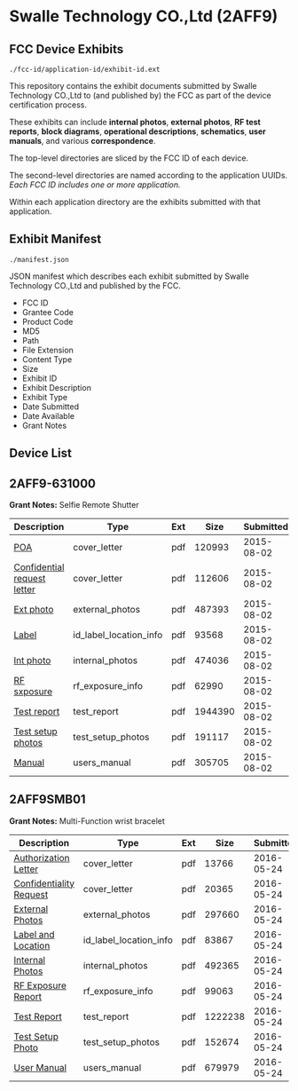 # Swalle Technology CO.,Ltd (2AFF9)
## FCC Device Exhibits

```
./fcc-id/application-id/exhibit-id.ext
```

This repository contains the exhibit documents submitted by Swalle Technology CO.,Ltd to (and published by) the FCC as part of the device certification process.

These exhibits can include **internal photos**, **external photos**, **RF test reports**, **block diagrams**, **operational descriptions**, **schematics**, **user manuals**, and various **correspondence**.

The top-level directories are sliced by the FCC ID of each device.

The second-level directories are named according to the application UUIDs. *Each FCC ID includes one or more application.*

Within each application directory are the exhibits submitted with that application. 

## Exhibit Manifest

```
./manifest.json
```

JSON manifest which describes each exhibit submitted by Swalle Technology CO.,Ltd and published by the FCC.

- FCC ID
- Grantee Code
- Product Code
- MD5
- Path
- File Extension
- Content Type
- Size
- Exhibit ID
- Exhibit Description
- Exhibit Type
- Date Submitted
- Date Available
- Grant Notes

## Device List
## 2AFF9-631000
**Grant Notes:** Selfie Remote Shutter

| Description | Type | Ext | Size | Submitted | Available |
| ----------- | ---- | --- | ---- | --------- | --------- |
| [POA](2AFF9-631000/46bcd1761860e42e5a7af44cf948f4f1/2700989.pdf) | cover_letter | pdf | 120993 | 2015-08-02 | 2015-08-02 |
| [Confidential request letter](2AFF9-631000/46bcd1761860e42e5a7af44cf948f4f1/2700990.pdf) | cover_letter | pdf | 112606 | 2015-08-02 | 2015-08-02 |
| [Ext photo](2AFF9-631000/46bcd1761860e42e5a7af44cf948f4f1/2700994.pdf) | external_photos | pdf | 487393 | 2015-08-02 | 2015-08-02 |
| [Label](2AFF9-631000/46bcd1761860e42e5a7af44cf948f4f1/2700996.pdf) | id_label_location_info | pdf | 93568 | 2015-08-02 | 2015-08-02 |
| [Int photo](2AFF9-631000/46bcd1761860e42e5a7af44cf948f4f1/2700995.pdf) | internal_photos | pdf | 474036 | 2015-08-02 | 2015-08-02 |
| [RF sxposure](2AFF9-631000/46bcd1761860e42e5a7af44cf948f4f1/2700991.pdf) | rf_exposure_info | pdf | 62990 | 2015-08-02 | 2015-08-02 |
| [Test report](2AFF9-631000/46bcd1761860e42e5a7af44cf948f4f1/2700993.pdf) | test_report | pdf | 1944390 | 2015-08-02 | 2015-08-02 |
| [Test setup photos](2AFF9-631000/46bcd1761860e42e5a7af44cf948f4f1/2700992.pdf) | test_setup_photos | pdf | 191117 | 2015-08-02 | 2015-08-02 |
| [Manual](2AFF9-631000/46bcd1761860e42e5a7af44cf948f4f1/2700997.pdf) | users_manual | pdf | 305705 | 2015-08-02 | 2015-08-02 |
## 2AFF9SMB01
**Grant Notes:** Multi-Function wrist bracelet

| Description | Type | Ext | Size | Submitted | Available |
| ----------- | ---- | --- | ---- | --------- | --------- |
| [Authorization Letter](2AFF9SMB01/06fcb4b4004ab793941070eaae4704c3/3002512.pdf) | cover_letter | pdf | 13766 | 2016-05-24 | 2016-05-24 |
| [Confidentiality Request](2AFF9SMB01/06fcb4b4004ab793941070eaae4704c3/3002513.pdf) | cover_letter | pdf | 20365 | 2016-05-24 | 2016-05-24 |
| [External Photos](2AFF9SMB01/06fcb4b4004ab793941070eaae4704c3/3002514.pdf) | external_photos | pdf | 297660 | 2016-05-24 | 2016-11-20 |
| [Label and Location](2AFF9SMB01/06fcb4b4004ab793941070eaae4704c3/3002515.pdf) | id_label_location_info | pdf | 83867 | 2016-05-24 | 2016-05-24 |
| [Internal Photos](2AFF9SMB01/06fcb4b4004ab793941070eaae4704c3/3002516.pdf) | internal_photos | pdf | 492365 | 2016-05-24 | 2016-11-20 |
| [RF Exposure Report](2AFF9SMB01/06fcb4b4004ab793941070eaae4704c3/3002518.pdf) | rf_exposure_info | pdf | 99063 | 2016-05-24 | 2016-05-24 |
| [Test Report](2AFF9SMB01/06fcb4b4004ab793941070eaae4704c3/3002520.pdf) | test_report | pdf | 1222238 | 2016-05-24 | 2016-05-24 |
| [Test Setup Photo](2AFF9SMB01/06fcb4b4004ab793941070eaae4704c3/3002521.pdf) | test_setup_photos | pdf | 152674 | 2016-05-24 | 2016-11-20 |
| [User Manual](2AFF9SMB01/06fcb4b4004ab793941070eaae4704c3/3002522.pdf) | users_manual | pdf | 679979 | 2016-05-24 | 2016-11-20 |
